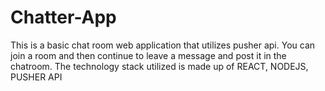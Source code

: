 # Chatter-App

This is a basic chat room web application that utilizes pusher api. You can join a room and then continue to leave a message and post it in the chatroom. The technology stack utilized is made up of REACT, NODEJS, PUSHER API
